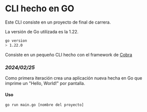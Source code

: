 # CLI hecho en GO

Este CLI consiste en un proyecto de final de carrera.

La versión de Go utilizada es la 1.22.

```bash
go version
> 1.22.0
```

Consiste en un pequeño CLI hecho con el framework de [Cobra](https://github.com/spf13/cobra/tree/main)


### *2024/02/25*

Como primera iteración crea una aplicación nueva hecha en Go que imprime un "Hello, World!" por pantalla.

#### Uso

```bash
go run main.go [nombre del proyecto]
```
